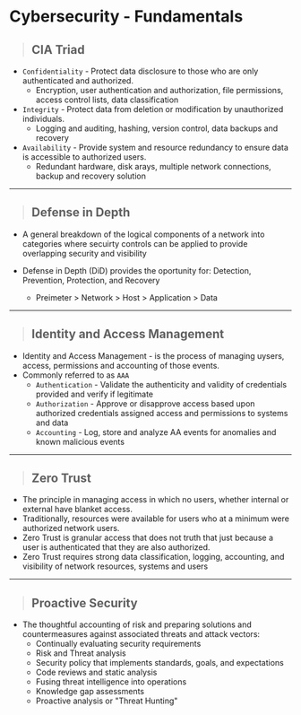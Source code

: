 # Cybersecurity - Fundamentals

> ## **CIA Triad**

- `Confidentiality` - Protect data disclosure to those who are only authenticated and authorized. 
    - Encryption, user authentication and authorization, file permissions, access control lists, data classification
- `Integrity` - Protect data from deletion or modification by unauthorized individuals. 
    - Logging and auditing, hashing, version control, data backups and recovery
- `Availability` - Provide system and resource redundancy to ensure data is accessible to authorized users.
    - Redundant hardware, disk arays, multiple network connections, backup and recovery solution

---

> ## **Defense in Depth**

- A general breakdown of the logical components of a network into categories where secuirty controls can be applied to provide overlapping security and visibility

- Defense in Depth (DiD) provides the oportunity for: Detection, Prevention, Protection, and Recovery
    - Preimeter > Network > Host > Application > Data

---

> ## **Identity and Access Management**

- Identity and Access Management - is the process of managing uysers, access, permissions and accounting of those events. 
- Commonly referred to as `AAA`
    - `Authentication` - Validate the authenticity and validity of credentials provided and verify if legitimate
    - `Authorization` - Approve or disapprove access based upon authorized credentials assigned access and permissions to systems and data
    - `Accounting` - Log, store and analyze AA events for anomalies and known malicious events

---

> ## **Zero Trust**
- The principle in managing access in which no users, whether internal or external have blanket access.
- Traditionally, resources were available for users who at a minimum were authorized network users. 
- Zero Trust is granular access that does not truth that just because a user is authenticated that they are also authorized.
- Zero Trust requires strong data classification, logging, accounting, and visibility of network resources, systems and users 

---

> ## **Proactive Security**
- The thoughtful accounting of risk and preparing solutions and countermeasures against associated threats and attack vectors:
    - Continually evaluating security requirements
    - Risk and Threat analysis
    - Security policy that implements standards, goals, and expectations
    - Code reviews and static analysis
    - Fusing threat intelligence into operations
    - Knowledge gap assessments
    - Proactive analysis or "Threat Hunting"